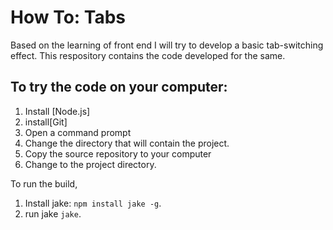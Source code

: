 # How To: Tabs

Based on the learning of front end I will try to develop a basic tab-switching effect.  This respository contains the code developed for the same.

## To try the code on your computer:

1. Install [Node.js]
2. install[Git]
3. Open a command prompt
4. Change the directory that will contain the project.
5. Copy the source repository to your computer
6. Change to the project directory.

To run the build,

1. Install jake: `npm install jake -g`.
2. run jake `jake`.
